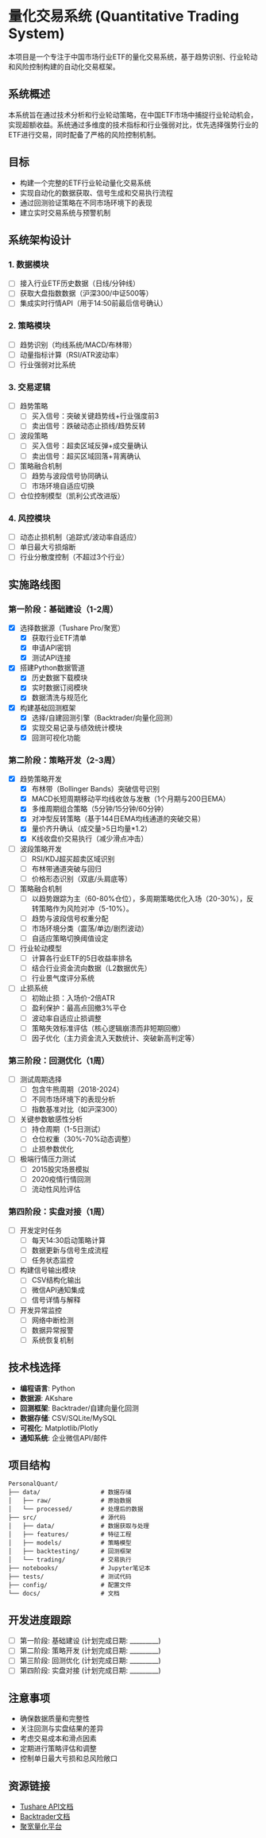 # 量化交易系统 (Quantitative Trading System)

本项目是一个专注于中国市场行业ETF的量化交易系统，基于趋势识别、行业轮动和风险控制构建的自动化交易框架。

## 系统概述

本系统旨在通过技术分析和行业轮动策略，在中国ETF市场中捕捉行业轮动机会，实现超额收益。系统通过多维度的技术指标和行业强弱对比，优先选择强势行业的ETF进行交易，同时配备了严格的风险控制机制。

## 目标

- 构建一个完整的ETF行业轮动量化交易系统
- 实现自动化的数据获取、信号生成和交易执行流程
- 通过回测验证策略在不同市场环境下的表现
- 建立实时交易系统与预警机制

## 系统架构设计

### 1. 数据模块
- [ ] 接入行业ETF历史数据（日线/分钟线）
- [ ] 获取大盘指数数据（沪深300/中证500等）
- [ ] 集成实时行情API（用于14:50前最后信号确认）

### 2. 策略模块
- [ ] 趋势识别（均线系统/MACD/布林带）
- [ ] 动量指标计算（RSI/ATR波动率）
- [ ] 行业强弱对比系统

### 3. 交易逻辑
- [ ] 趋势策略
  - [ ] 买入信号：突破关键趋势线+行业强度前3
  - [ ] 卖出信号：跌破动态止损线/趋势反转
- [ ] 波段策略
  - [ ] 买入信号：超卖区域反弹+成交量确认
  - [ ] 卖出信号：超买区域回落+背离确认
- [ ] 策略融合机制
  - [ ] 趋势与波段信号协同确认
  - [ ] 市场环境自适应切换
- [ ] 仓位控制模型（凯利公式改进版）

### 4. 风控模块
- [ ] 动态止损机制（追踪式/波动率自适应）
- [ ] 单日最大亏损熔断
- [ ] 行业分散度控制（不超过3个行业）

## 实施路线图

### 第一阶段：基础建设（1-2周）
- [x] 选择数据源（Tushare Pro/聚宽）
  - [x] 获取行业ETF清单
  - [x] 申请API密钥
  - [x] 测试API连接
- [x] 搭建Python数据管道
  - [x] 历史数据下载模块
  - [x] 实时数据订阅模块
  - [x] 数据清洗与规范化
- [x] 构建基础回测框架
  - [x] 选择/自建回测引擎（Backtrader/向量化回测）
  - [x] 实现交易记录与绩效统计模块
  - [x] 回测可视化功能

### 第二阶段：策略开发（2-3周）
- [x] 趋势策略开发
  - [x] 布林带（Bollinger Bands）突破信号识别
  - [x] MACD长短周期移动平均线收敛与发散（1个月期与200日EMA）
  - [x] 多维周期组合策略（5分钟/15分钟/60分钟）
  - [x] 对冲型反转策略（基于144日EMA均线通道的突破交易）
  - [x] 量价齐升确认（成交量>5日均量*1.2）
  - [x] K线收盘价交易执行（减少滑点冲击）
- [ ] 波段策略开发
  - [ ] RSI/KDJ超买超卖区域识别
  - [ ] 布林带通道突破与回归
  - [ ] 价格形态识别（双底/头肩底等）
- [ ] 策略融合机制
  - [ ] 以趋势跟踪为主（60-80%仓位），多周期策略优化入场（20-30%），反转策略作为风险对冲（5-10%）。
  - [ ] 趋势与波段信号权重分配
  - [ ] 市场环境分类（震荡/单边/剧烈波动）
  - [ ] 自适应策略切换阈值设定
- [ ] 行业轮动模型
  - [ ] 计算各行业ETF的5日收益率排名
  - [ ] 结合行业资金流向数据（L2数据优先）
  - [ ] 行业景气度评分系统
- [ ] 止损系统
  - [ ] 初始止损：入场价-2倍ATR
  - [ ] 盈利保护：最高点回撤3%平仓
  - [ ] 波动率自适应止损调整
  - [ ] 策略失效标准评估（核心逻辑崩溃而非短期回撤）
  - [ ] 因子优化（主力资金流入天数统计、突破新高判定等）

### 第三阶段：回测优化（1周）
- [ ] 测试周期选择
  - [ ] 包含牛熊周期（2018-2024）
  - [ ] 不同市场环境下的表现分析
  - [ ] 指数基准对比（如沪深300）
- [ ] 关键参数敏感性分析
  - [ ] 持仓周期（1-5日测试）
  - [ ] 仓位权重（30%-70%动态调整）
  - [ ] 止损参数优化
- [ ] 极端行情压力测试
  - [ ] 2015股灾场景模拟
  - [ ] 2020疫情行情回测
  - [ ] 流动性风险评估

### 第四阶段：实盘对接（1周）
- [ ] 开发定时任务
  - [ ] 每天14:30启动策略计算
  - [ ] 数据更新与信号生成流程
  - [ ] 任务状态监控
- [ ] 构建信号输出模块
  - [ ] CSV结构化输出
  - [ ] 微信API通知集成
  - [ ] 信号详情与解释
- [ ] 开发异常监控
  - [ ] 网络中断检测
  - [ ] 数据异常报警
  - [ ] 系统恢复机制

## 技术栈选择

- **编程语言**: Python
- **数据源**: AKshare
- **回测框架**: Backtrader/自建向量化回测
- **数据存储**: CSV/SQLite/MySQL
- **可视化**: Matplotlib/Plotly
- **通知系统**: 企业微信API/邮件

## 项目结构

```
PersonalQuant/
├── data/                 # 数据存储
│   ├── raw/              # 原始数据
│   └── processed/        # 处理后的数据
├── src/                  # 源代码
│   ├── data/             # 数据获取与处理
│   ├── features/         # 特征工程
│   ├── models/           # 策略模型
│   ├── backtesting/      # 回测框架
│   └── trading/          # 交易执行
├── notebooks/            # Jupyter笔记本
├── tests/                # 测试代码
├── config/               # 配置文件
└── docs/                 # 文档
```

## 开发进度跟踪

- [ ] 第一阶段: 基础建设 (计划完成日期: _________)
- [ ] 第二阶段: 策略开发 (计划完成日期: _________)
- [ ] 第三阶段: 回测优化 (计划完成日期: _________)
- [ ] 第四阶段: 实盘对接 (计划完成日期: _________)

## 注意事项

- 确保数据质量和完整性
- 关注回测与实盘结果的差异
- 考虑交易成本和滑点因素
- 定期进行策略评估和调整
- 控制单日最大亏损和总风险敞口

## 资源链接

- [Tushare API文档](https://tushare.pro/document/2)
- [Backtrader文档](https://www.backtrader.com/docu/)
- [聚宽量化平台](https://www.joinquant.com/)